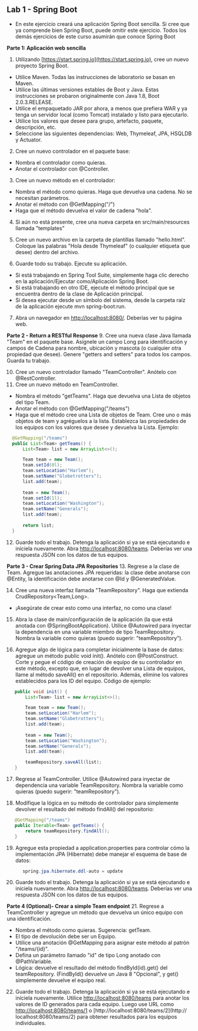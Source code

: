 ## Lab 1 - Spring Boot
- En este ejercicio creará una aplicación Spring Boot sencilla. Si cree que ya comprende bien Spring Boot, puede omitir este ejercicio. Todos los demás ejercicios de este curso asumirán que conoce Spring Boot

**Parte 1: Aplicación web sencilla**
1. Utilizando [https://start.spring.io](https://start.spring.io), cree un nuevo proyecto Spring Boot.
  - Utilice Maven. Todas las instrucciones de laboratorio se basan en Maven.
  - Utilice las últimas versiones estables de Boot y Java. Estas instrucciones se probaron originalmente con Java 1.8, Boot 2.0.3.RELEASE.
  - Utilice el empaquetado JAR por ahora, a menos que prefiera WAR y ya tenga un servidor local (como Tomcat) instalado y listo para ejecutarlo.
  - Utilice los valores que desee para grupo, artefacto, paquete, descripción, etc.
  - Seleccione las siguientes dependencias: Web, Thymeleaf, JPA, HSQLDB y Actuator.
    
2. Cree un nuevo controlador en el paquete base:
  - Nombra el controlador como quieras.
  - Anotar el controlador con @Controller.

3. Cree un nuevo método en el controlador:
  - Nombra el método como quieras. Haga que devuelva una cadena. No se necesitan parámetros.
  - Anotar el método con @GetMapping("/")
  - Haga que el método devuelva el valor de cadena "hola".

4. Si aún no está presente, cree una nueva carpeta en src/main/resources llamada "templates"

5. Cree un nuevo archivo en la carpeta de plantillas llamado "hello.html". Coloque las palabras "Hola desde Thymeleaf" (o cualquier etiqueta que desee) dentro del archivo.

6. Guarde todo su trabajo. Ejecute su aplicación.
  - Si está trabajando en Spring Tool Suite, simplemente haga clic derecho en la aplicación/Ejecutar como/Aplicación Spring Boot.
  - Si está trabajando en otro IDE, ejecute el método principal que se encuentra dentro de la clase de Aplicación principal.
  - Si desea ejecutar desde un símbolo del sistema, desde la carpeta raíz de la aplicación ejecute mvn spring-boot:run.
  
7. Abra un navegador en [http://localhost:8080/](http://localhost:8080/). Deberías ver tu página web.

  **Parte 2 - Return a RESTful Response**
  9. Cree una nueva clase Java llamada "Team" en el paquete base. Asígnele un campo Long para identificación y campos de Cadena para nombre, ubicación y mascota (o cualquier otra propiedad que desee). Genere "getters and setters" para todos los campos. Guarda tu trabajo.
  
10. Cree un nuevo controlador llamado "TeamController". Anótelo con @RestController.
11. Cree un nuevo método en TeamController.
  - Nombra el método "getTeams". Haga que devuelva una Lista de objetos del tipo Team.
  - Anotar el método con @GetMapping("/teams")
  - Haga que el método cree una Lista de objetos de Team. Cree uno o más objetos de team y agréguelos a la lista. Establezca las propiedades de los equipos con los valores que desee y devuelva la Lista. Ejemplo:

  ```java
	@GetMapping("/teams")
	public List<Team> getTeams() {
		List<Team> list = new ArrayList<>();

		Team team = new Team();
		team.setId(0l);
		team.setLocation("Harlem");
		team.setName("Globetrotters");
		list.add(team);
		
		team = new Team();
		team.setId(1l);
		team.setLocation("Washington");
		team.setName("Generals");
		list.add(team);
		
		return list;
	}

  ```
12. Guarde todo el trabajo. Detenga la aplicación si ya se está ejecutando e iníciela nuevamente. Abra [http://localhost:8080/teams](http://localhost:8080/teams). Deberías ver una respuesta JSON con los datos de tus equipos.

  **Parte 3 - Crear Spring Data JPA Repositories**
  13. Regrese a la clase de Team. Agregue las anotaciones JPA requeridas: la clase debe anotarse con @Entity, la identificación debe anotarse con @Id y @GeneratedValue.

14. Cree una nueva interfaz llamada "TeamRepository". Haga que extienda CrudRepository<Team,Long>.
  - ¡Asegúrate de crear esto como una interfaz, no como una clase!
  
15. Abra la clase de main/configuración de la aplicación (la que está anotada con @SpringBootApplication). Utilice @Autowired para inyectar la dependencia en una variable miembro de tipo TeamRepository. Nombra la variable como quieras (puedo sugerir: "teamRepository").

16. Agregue algo de lógica para completar inicialmente la base de datos: agregue un método public void init(). Anótelo con @PostConstruct. Corte y pegue el código de creación de equipo de su controlador en este método, excepto que, en lugar de devolver una Lista de equipos, llame al método saveAll() en el repositorio. Además, elimine los valores establecidos para los ID del equipo. Código de ejemplo:

 ```java
    public void init() {
		List<Team> list = new ArrayList<>();

		Team team = new Team();
		team.setLocation("Harlem");
		team.setName("Globetrotters");
		list.add(team);
		
		team = new Team();
		team.setLocation("Washington");
		team.setName("Generals");
		list.add(team);

		teamRepository.saveAll(list);
	}    
  ```
17. Regrese al TeamController. Utilice @Autowired para inyectar de dependencia una variable TeamRepository. Nombra la variable como quieras (puedo sugerir: "teamRepository").

18. Modifique la lógica en su método de controlador para simplemente devolver el resultado del método findAll() del repositorio:

 ```java
	@GetMapping("/teams")
	public Iterable<Team> getTeams() {
		return teamRepository.findAll();
	}
  ```
19. Agregue esta propiedad a application.properties para controlar cómo la implementación JPA (Hibernate) debe manejar el esquema de base de datos:
  ```java
        spring.jpa.hibernate.ddl-auto = update
  ```
20. Guarde todo el trabajo. Detenga la aplicación si ya se está ejecutando e iníciela nuevamente. Abra [http://localhost:8080/teams](http://localhost:8080/teams). Deberías ver una respuesta JSON con los datos de tus equipos.

  **Parte 4 (Optional)- Crear a simple Team endpoint**
  21. Regrese a TeamController y agregue un método que devuelva un único equipo con una identificación.
  - Nombra el método como quieras. Sugerencia: getTeam.
  - El tipo de devolución debe ser un Equipo.
  - Utilice una anotación @GetMapping para asignar este método al patrón "/teams/{id}".
  - Defina un parámetro llamado "id" de tipo Long anotado con @PathVariable.
  - Lógica: devuelve el resultado del método findById(id).get() del teamRepository. (FindById() devuelve un Java 8 "Opcional", y get() simplemente devuelve el equipo real.

22. Guarde todo el trabajo. Detenga la aplicación si ya se está ejecutando e iníciela nuevamente. Utilice [http://localhost:8080/teams](http://localhost:8080/teams) para anotar los valores de ID generados para cada equipo. Luego use URL como [http://localhost:8080/teams/1](http://localhost:8080/teams/1) o [http://localhost:8080/teams/2](http:// localhost:8080/teams/2) para obtener resultados para los equipos individuales.
